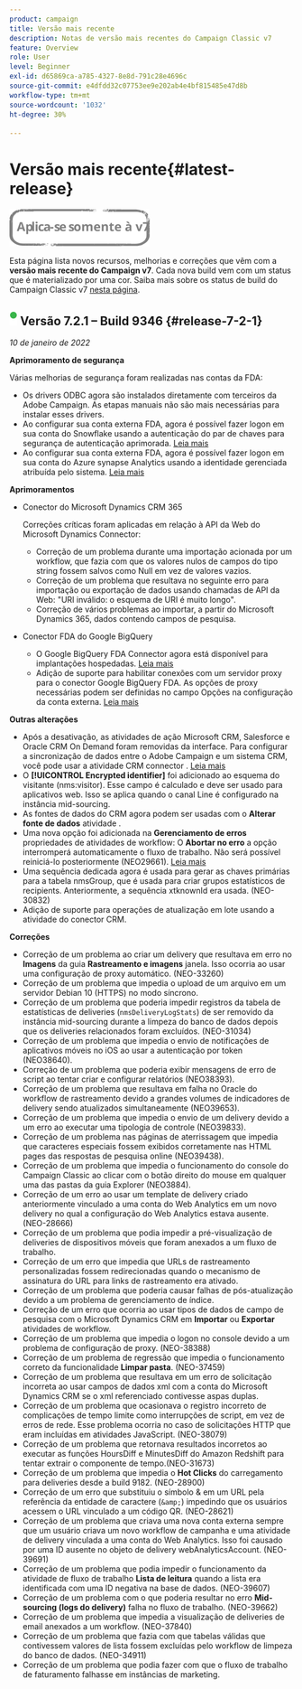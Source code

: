 ```yaml
---
product: campaign
title: Versão mais recente
description: Notas de versão mais recentes do Campaign Classic v7
feature: Overview
role: User
level: Beginner
exl-id: d65869ca-a785-4327-8e8d-791c28e4696c
source-git-commit: e4dfdd32c07753ee9e202ab4e4bf815485e47d8b
workflow-type: tm+mt
source-wordcount: '1032'
ht-degree: 30%

---
```


# Versão mais recente{#latest-release}

![](../../assets/v7-only.svg)

Esta página lista novos recursos, melhorias e correções que vêm com a **versão mais recente do Campaign v7**. Cada nova build vem com um status que é materializado por uma cor. Saiba mais sobre os status de build do Campaign Classic v7 [nesta página](rn-overview.md).

## ![](assets/do-not-localize/green_2.png) Versão 7.2.1 – Build 9346 {#release-7-2-1}

_10 de janeiro de 2022_

**Aprimoramento de segurança**

Várias melhorias de segurança foram realizadas nas contas da FDA:

* Os drivers ODBC agora são instalados diretamente com terceiros da Adobe Campaign. As etapas manuais não são mais necessárias para instalar esses drivers.
* Ao configurar sua conta externa FDA, agora é possível fazer logon em sua conta do Snowflake usando a autenticação do par de chaves para segurança de autenticação aprimorada. [Leia mais](../../installation/using/configure-fda-snowflake.md)
* Ao configurar sua conta externa FDA, agora é possível fazer logon em sua conta do Azure synapse Analytics usando a identidade gerenciada atribuída pelo sistema. [Leia mais](../../installation/using/configure-fda-synapse.md#azure-external)


**Aprimoramentos** 

* Conector do Microsoft Dynamics CRM 365

   Correções críticas foram aplicadas em relação à API da Web do Microsoft Dynamics Connector:

   * Correção de um problema durante uma importação acionada por um workflow, que fazia com que os valores nulos de campos do tipo string fossem salvos como Null em vez de valores vazios.
   * Correção de um problema que resultava no seguinte erro para importação ou exportação de dados usando chamadas de API da Web: &quot;URI inválido: o esquema de URI é muito longo&quot;.
   * Correção de vários problemas ao importar, a partir do Microsoft Dynamics 365, dados contendo campos de pesquisa.

* Conector FDA do Google BigQuery

   * O Google BigQuery FDA Connector agora está disponível para implantações hospedadas. [Leia mais](../../installation/using/configure-fda-google-big-query.md)
   * Adição de suporte para habilitar conexões com um servidor proxy para o conector Google BigQuery FDA. As opções de proxy necessárias podem ser definidas no campo Opções na configuração da conta externa. [Leia mais](../../installation/using/configure-fda-google-big-query.md#google-external)

**Outras alterações**

* Após a desativação, as atividades de ação Microsoft CRM, Salesforce e Oracle CRM On Demand foram removidas da interface. Para configurar a sincronização de dados entre o Adobe Campaign e um sistema CRM, você pode usar a atividade CRM connector . [Leia mais](../../workflow/using/crm-connector.md)
* O **[!UICONTROL Encrypted identifier]** foi adicionado ao esquema do visitante (nms:visitor). Esse campo é calculado e deve ser usado para aplicativos web. Isso se aplica quando o canal Line é configurado na instância mid-sourcing.
* As fontes de dados do CRM agora podem ser usadas com o **Alterar fonte de dados** atividade .
* Uma nova opção foi adicionada na **Gerenciamento de erros** propriedades de atividades de workflow: O **Abortar no erro** a opção interromperá automaticamente o fluxo de trabalho. Não será possível reiniciá-lo posteriormente (NEO29661). [Leia mais](../../workflow/using/advanced-parameters.md#in-case-of-errors)
* Uma sequência dedicada agora é usada para gerar as chaves primárias para a tabela nmsGroup, que é usada para criar grupos estatísticos de recipients. Anteriormente, a sequência xtknownId era usada. (NEO-30832)
* Adição de suporte para operações de atualização em lote usando a atividade do conector CRM.

**Correções**

* Correção de um problema ao criar um delivery que resultava em erro no **Imagens** da guia **Rastreamento e imagens** janela. Isso ocorria ao usar uma configuração de proxy automático. (NEO-33260)
* Correção de um problema que impedia o upload de um arquivo em um servidor Debian 10 (HTTPS) no modo síncrono.
* Correção de um problema que poderia impedir registros da tabela de estatísticas de deliveries (`nmsDeliveryLogStats`) de ser removido da instância mid-sourcing durante a limpeza do banco de dados depois que os deliveries relacionados foram excluídos. (NEO-31034)
* Correção de um problema que impedia o envio de notificações de aplicativos móveis no iOS ao usar a autenticação por token (NEO38640).
* Correção de um problema que poderia exibir mensagens de erro de script ao tentar criar e configurar relatórios (NEO38393).
* Correção de um problema que resultava em falha no Oracle do workflow de rastreamento devido a grandes volumes de indicadores de delivery sendo atualizados simultaneamente (NEO39653).
* Correção de um problema que impedia o envio de um delivery devido a um erro ao executar uma tipologia de controle (NEO39833).
* Correção de um problema nas páginas de aterrissagem que impedia que caracteres especiais fossem exibidos corretamente nas HTML pages das respostas de pesquisa online (NEO39438).
* Correção de um problema que impedia o funcionamento do console do Campaign Classic ao clicar com o botão direito do mouse em qualquer uma das pastas da guia Explorer (NEO3884).
* Correção de um erro ao usar um template de delivery criado anteriormente vinculado a uma conta do Web Analytics em um novo delivery no qual a configuração do Web Analytics estava ausente. (NEO-28666)
* Correção de um problema que podia impedir a pré-visualização de deliveries de dispositivos móveis que foram anexados a um fluxo de trabalho.
* Correção de um erro que impedia que URLs de rastreamento personalizadas fossem redirecionadas quando o mecanismo de assinatura do URL para links de rastreamento era ativado.
* Correção de um problema que poderia causar falhas de pós-atualização devido a um problema de gerenciamento de índice.
* Correção de um erro que ocorria ao usar tipos de dados de campo de pesquisa com o Microsoft Dynamics CRM em **Importar** ou **Exportar** atividades de workflow.
* Correção de um problema que impedia o logon no console devido a um problema de configuração de proxy. (NEO-38388)
* Correção de um problema de regressão que impedia o funcionamento correto da funcionalidade **Limpar pasta**. (NEO-37459)
* Correção de um problema que resultava em um erro de solicitação incorreta ao usar campos de dados xml com a conta do Microsoft Dynamics CRM se o xml referenciado contivesse aspas duplas.
* Correção de um problema que ocasionava o registro incorreto de complicações de tempo limite como interrupções de script, em vez de erros de rede. Esse problema ocorria no caso de solicitações HTTP que eram incluídas em atividades JavaScript. (NEO-38079)
* Correção de um problema que retornava resultados incorretos ao executar as funções HoursDiff e MinutesDiff do Amazon Redshift para tentar extrair o componente de tempo.(NEO-31673)
* Correção de um problema que impedia o **Hot Clicks** do carregamento para deliveries desde a build 9182. (NEO-28900)
* Correção de um erro que substituiu o símbolo &amp; em um URL pela referência da entidade de caractere (`&amp;`) impedindo que os usuários acessem o URL vinculado a um código QR. (NEO-28621)
* Correção de um problema que criava uma nova conta externa sempre que um usuário criava um novo workflow de campanha e uma atividade de delivery vinculada a uma conta do Web Analytics. Isso foi causado por uma ID ausente no objeto de delivery webAnalyticsAccount. (NEO-39691)
* Correção de um problema que podia impedir o funcionamento da atividade de fluxo de trabalho **Lista de leitura** quando a lista era identificada com uma ID negativa na base de dados. (NEO-39607)
* Correção de um problema com o que poderia resultar no erro **Mid-sourcing (logs do delivery)** falha no fluxo de trabalho. (NEO-39662)
* Correção de um problema que impedia a visualização de deliveries de email anexados a um workflow. (NEO-37840)
* Correção de um problema que fazia com que tabelas válidas que contivessem valores de lista fossem excluídas pelo workflow de limpeza do banco de dados. (NEO-34911)
* Correção de um problema que podia fazer com que o fluxo de trabalho de faturamento falhasse em instâncias de marketing.
